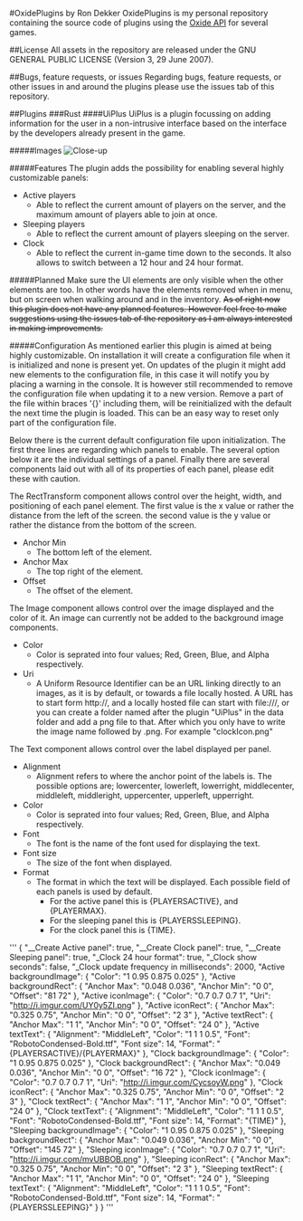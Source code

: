 #OxidePlugins by Ron Dekker
OxidePlugins is my personal repository containing the source code of plugins using the [Oxide API](http://oxidemod.org/) for several games.

##License
All assets in the repository are released under the GNU GENERAL PUBLIC LICENSE (Version 3, 29 June 2007).

##Bugs, feature requests, or issues
Regarding bugs, feature requests, or other issues in and around the plugins please use the issues tab of this repository.

##Plugins
###Rust
####UiPlus
UiPlus is a plugin focussing on adding information for the user in a non-intrusive interface based on the interface by the developers already present in the game.

#####Images
![Close-up](http://imgur.com/qrXDviH.png)

#####Features
The plugin adds the possibility for enabling several highly customizable panels:
* Active players
	* Able to reflect the current amount of players on the server, and the maximum amount of players able to join at once.
* Sleeping players
	* Able to reflect the current amount of players sleeping on the server.
* Clock
	* Able to reflect the current in-game time down to the seconds. It also allows to switch between a 12 hour and 24 hour format.

#####Planned
Make sure the UI elements are only visible when the other elements are too. In other words have the elements removed when in menu, but on screen when walking around and in the inventory.
~~As of right now this plugin does not have any planned features. However feel free to make suggestions using the issues tab of the repository as I am always interested in making improvements.~~

#####Configuration
As mentioned earlier this plugin is aimed at being highly customizable. On installation it will create a configuration file when it is initialized and none is present yet. On updates of the plugin it might add new elements to the configuration file, in this case it will notify you by placing a warning in the console. It is however still recommended to remove the configuration file when updating it to a new version. Remove a part of the file within braces '{}' including them, will be reinitialized with the default the next time the plugin is loaded. This can be an easy way to reset only part of the configuration file.

Below there is the current default configuration file upon initialization. The first three lines are regarding which panels to enable. The several option below it are the individual settings of a panel. Finally there are several components laid out with all of its properties of each panel, please edit these with caution.

The RectTransform component allows control over the height, width, and positioning of each panel element. The first value is the x value or rather the distance from the left of the screen. the second value is the y value or rather the distance from the bottom of the screen.
* Anchor Min
	* The bottom left of the element.
* Anchor Max
	* The top right of the element.
* Offset
	* The offset of the element.

The Image component allows control over the image displayed and the color of it. An image can currently not be added to the background image components.
* Color
	* Color is seprated into four values; Red, Green, Blue, and Alpha respectively.
* Uri
	* A Uniform Resource Identifier can be an URL linking directly to an images, as it is by default, or towards a file locally hosted. A URL has to start form http://, and a locally hosted file can start with file:///, or you can create a folder named after the plugin "UiPlus" in the data folder and add a png file to that. After which you only have to write the image name followed by .png. For example "clockIcon.png"

The Text component allows control over the label displayed per panel.
* Alignment
	* Alignment refers to where the anchor point of the labels is. The possible options are; lowercenter, lowerleft, lowerright, middlecenter, middleleft, middleright, uppercenter, upperleft, upperright.
* Color
	* Color is seprated into four values; Red, Green, Blue, and Alpha respectively.
* Font
	* The font is the name of the font used for displaying the text.
* Font size
	* The size of the font when displayed.
* Format
	* The format in which the text will be displayed. Each possible field of each panels is used by default.
		* For the active panel this is {PLAYERSACTIVE}, and {PLAYERMAX}.
		* For the sleeping panel this is {PLAYERSSLEEPING}. 
		* For the clock panel this is {TIME}. 

'''
{
  "__Create Active panel": true,
  "__Create Clock panel": true,
  "__Create Sleeping panel": true,
  "_Clock 24 hour format": true,
  "_Clock show seconds": false,
  "_Clock update frequency in milliseconds": 2000,
  "Active backgroundImage": {
    "Color": "1 0.95 0.875 0.025"
  },
  "Active backgroundRect": {
    "Anchor Max": "0.048 0.036",
    "Anchor Min": "0 0",
    "Offset": "81 72"
  },
  "Active iconImage": {
    "Color": "0.7 0.7 0.7 1",
    "Uri": "http://i.imgur.com/UY0y5ZI.png"
  },
  "Active iconRect": {
    "Anchor Max": "0.325 0.75",
    "Anchor Min": "0 0",
    "Offset": "2 3"
  },
  "Active textRect": {
    "Anchor Max": "1 1",
    "Anchor Min": "0 0",
    "Offset": "24 0"
  },
  "Active textText": {
    "Alignment": "MiddleLeft",
    "Color": "1 1 1 0.5",
    "Font": "RobotoCondensed-Bold.ttf",
    "Font size": 14,
    "Format": "{PLAYERSACTIVE}/{PLAYERMAX}"
  },
  "Clock backgroundImage": {
    "Color": "1 0.95 0.875 0.025"
  },
  "Clock backgroundRect": {
    "Anchor Max": "0.049 0.036",
    "Anchor Min": "0 0",
    "Offset": "16 72"
  },
  "Clock iconImage": {
    "Color": "0.7 0.7 0.7 1",
    "Uri": "http://i.imgur.com/CycsoyW.png"
  },
  "Clock iconRect": {
    "Anchor Max": "0.325 0.75",
    "Anchor Min": "0 0",
    "Offset": "2 3"
  },
  "Clock textRect": {
    "Anchor Max": "1 1",
    "Anchor Min": "0 0",
    "Offset": "24 0"
  },
  "Clock textText": {
    "Alignment": "MiddleLeft",
    "Color": "1 1 1 0.5",
    "Font": "RobotoCondensed-Bold.ttf",
    "Font size": 14,
    "Format": "{TIME}"
  },
  "Sleeping backgroundImage": {
    "Color": "1 0.95 0.875 0.025"
  },
  "Sleeping backgroundRect": {
    "Anchor Max": "0.049 0.036",
    "Anchor Min": "0 0",
    "Offset": "145 72"
  },
  "Sleeping iconImage": {
    "Color": "0.7 0.7 0.7 1",
    "Uri": "http://i.imgur.com/mvUBBOB.png"
  },
  "Sleeping iconRect": {
    "Anchor Max": "0.325 0.75",
    "Anchor Min": "0 0",
    "Offset": "2 3"
  },
  "Sleeping textRect": {
    "Anchor Max": "1 1",
    "Anchor Min": "0 0",
    "Offset": "24 0"
  },
  "Sleeping textText": {
    "Alignment": "MiddleLeft",
    "Color": "1 1 1 0.5",
    "Font": "RobotoCondensed-Bold.ttf",
    "Font size": 14,
    "Format": "{PLAYERSSLEEPING}"
  }
}
'''